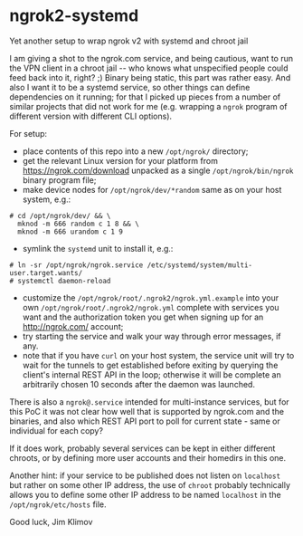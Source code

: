 # ngrok2-systemd
Yet another setup to wrap ngrok v2 with systemd and chroot jail

I am giving a shot to the ngrok.com service, and being cautious, want
to run the VPN client in a chroot jail -- who knows what unspecified
people could feed back into it, right? ;) Binary being static, this
part was rather easy. And also I want it to be a systemd service, so
other things can define dependencies on it running; for that I picked
up pieces from a number of similar projects that did not work for me
(e.g. wrapping a `ngrok` program of different version with different
CLI options).

For setup:

* place contents of this repo into a new `/opt/ngrok/` directory;
* get the relevant Linux version for your platform from
  https://ngrok.com/download unpacked as a single
  `/opt/ngrok/bin/ngrok` binary program file;
* make device nodes for `/opt/ngrok/dev/*random` same as on your
  host system, e.g.:
````
# cd /opt/ngrok/dev/ && \
  mknod -m 666 random c 1 8 && \
  mknod -m 666 urandom c 1 9
````
* symlink the `systemd` unit to install it, e.g.:
````
# ln -sr /opt/ngrok/ngrok.service /etc/systemd/system/multi-user.target.wants/
# systemctl daemon-reload
````
* customize the `/opt/ngrok/root/.ngrok2/ngrok.yml.example` into your own
  `/opt/ngrok/root/.ngrok2/ngrok.yml` complete with services you want and
  the authorization token you get when signing up for an http://ngrok.com/
  account;
* try starting the service and walk your way through error messages, if any.
* note that if you have `curl` on your host system, the service unit will
  try to wait for the tunnels to get established before exiting by querying
  the client's internal REST API in the loop; otherwise it will be complete
  an arbitrarily chosen 10 seconds after the daemon was launched.

There is also a `ngrok@.service` intended for multi-instance services, but
for this PoC it was not clear how well that is supported by ngrok.com and
the binaries, and also which REST API port to poll for current state - same
or individual for each copy?

If it does work, probably several services can be kept in either different
chroots, or by defining more user accounts and their homedirs in this one.

Another hint: if your service to be published does not listen on `localhost`
but rather on some other IP address, the use of `chroot` probably technically
allows you to define some other IP address to be named `localhost` in the
`/opt/ngrok/etc/hosts` file.

Good luck,
Jim Klimov
